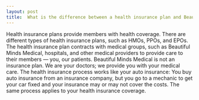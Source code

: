 ```yaml
---
layout: post
title:  What is the difference between a health insurance plan and Beautiful Minds Medical?
---
```


Health insurance plans provide members with health coverage. There are different types of health insurance plans, such as HMOs, PPOs, and EPOs. The health insurance plan contracts with medical groups, such as Beautiful Minds Medical, hospitals, and other medical providers to provide care to their members — you, our patients. Beautiful Minds Medical is not an insurance plan. We are your doctors; we provide you with your medical care. The health insurance process works like your auto insurance: You buy auto insurance from an insurance company, but you go to a mechanic to get your car fixed and your insurance may or may not cover the costs. The same process applies to your health insurance coverage.